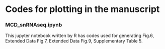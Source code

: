 # Codes for plotting in the manuscript
### MCD_snRNAseq.ipynb
This jupyter notebook written by R has codes used for generating Fig.6, Extended Data Fig.7, Extended Data Fig.9, Supplementary Table 5.
